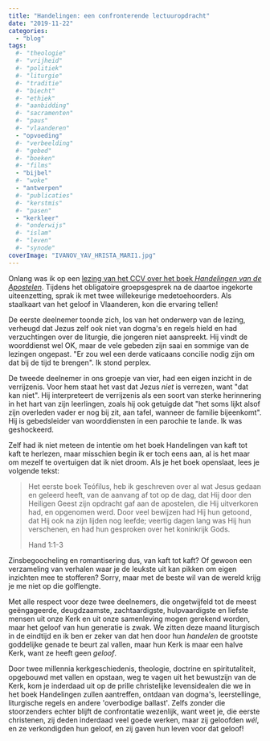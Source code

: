 ```yaml
---
title: "Handelingen: een confronterende lectuuropdracht"
date: "2019-11-22"
categories: 
  - "blog"
tags:
  #- "theologie"
  #- "vrijheid"
  #- "politiek"
  #- "liturgie"
  #- "traditie"
  #- "biecht"
  #- "ethiek"
  #- "aanbidding"
  #- "sacramenten"
  #- "paus"
  #- "vlaanderen"
  - "opvoeding"
  #- "verbeelding"
  #- "gebed"
  #- "boeken"
  #- "films"
  - "bijbel"
  #- "woke"
  - "antwerpen"
  #- "publicaties"
  #- "kerstmis"
  #- "pasen"
  - "kerkleer"
  #- "onderwijs"
  #- "islam"
  #- "leven"
  #- "synode"
coverImage: "IVANOV_YAV_HRISTA_MARI1.jpg"
---
```


Onlang was ik op een [lezing van het CCV over het boek _Handelingen van de Apostelen_](https://www.kerknet.be/ccv-antwerpen/artikel/geloofsschool-antwerpen). Tijdens het obligatoire groepsgesprek na de daartoe ingekorte uiteenzetting, sprak ik met twee willekeurige medetoehoorders. Als staalkaart van het geloof in Vlaanderen, kon die ervaring tellen! 

De eerste deelnemer toonde zich, los van het onderwerp van de lezing, verheugd dat Jezus zelf ook niet van dogma's en regels hield en had verzuchtingen over de liturgie, die jongeren niet aanspreekt. Hij vindt de woorddienst wel OK, maar de vele gebeden zijn saai en sommige van de lezingen ongepast. "Er zou wel een derde vaticaans concilie nodig zijn om dat bij de tijd te brengen". Ik stond perplex. 

De tweede deelnemer in ons groepje van vier, had een eigen inzicht in de verrijzenis. Voor hem staat het vast dat Jezus _niet_ is verrezen, want "dat kan niet". Hij interpreteert de verrijzenis als een soort van sterke herinnering in het hart van zijn leerlingen, zoals hij ook getuigde dat "het soms lijkt alsof zijn overleden vader er nog bij zit, aan tafel, wanneer de familie bijeenkomt". Hij is gebedsleider van woorddiensten in een parochie te lande. Ik was geshockeerd.

Zelf had ik niet meteen de intentie om het boek Handelingen van kaft tot kaft te herlezen, maar misschien begin ik er toch eens aan, al is het maar om mezelf te overtuigen dat ik niet droom. Als je het boek openslaat, lees je volgende tekst:

> Het eerste boek Teófilus, heb ik geschreven over al wat Jesus gedaan en geleerd heeft, van de aanvang af tot op de dag, dat Hij door den Heiligen Geest zijn opdracht gaf aan de apostelen, die Hij uitverkoren had, en opgenomen werd. Door veel bewijzen had Hij hun getoond, dat Hij ook na zijn lijden nog leefde; veertig dagen lang was Hij hun verschenen, en had hun gesproken over het koninkrijk Gods. 
> 
> Hand 1:1-3

Zinsbegoocheling en romantisering dus, van kaft tot kaft? Of gewoon een verzameling van verhalen waar je de leukste uit kan pikken om eigen inzichten mee te stofferen? Sorry, maar met de beste wil van de wereld krijg je me niet op die golflengte.

Met alle respect voor deze twee deelnemers, die ongetwijfeld tot de meest geëngageerde, deugdzaamste, zachtaardigste, hulpvaardigste en liefste mensen uit onze Kerk en uit onze samenleving mogen gerekend worden, maar het geloof van hun generatie is zwak. We zitten deze maand liturgisch in de eindtijd en ik ben er zeker van dat hen door hun _handelen_ de grootste goddelijke genade te beurt zal vallen, maar hun Kerk is maar een halve Kerk, want ze heeft geen _geloof_. 

Door twee millennia kerkgeschiedenis, theologie, doctrine en spiritutaliteit, opgebouwd met vallen en opstaan, weg te vagen uit het bewustzijn van de Kerk, kom je inderdaad uit op de prille christelijke levensidealen die we in het boek Handelingen zullen aantreffen, ontdaan van dogma's, leerstellinge, liturgische regels en andere 'overbodige ballast'. Zelfs zonder die stoorzenders echter blijft de confrontatie wezenlijk, want weet je, die eerste christenen, zij deden inderdaad veel goede werken, maar zij geloofden _wél_, en ze verkondigden hun geloof, en zij gaven hun leven voor dat geloof!
